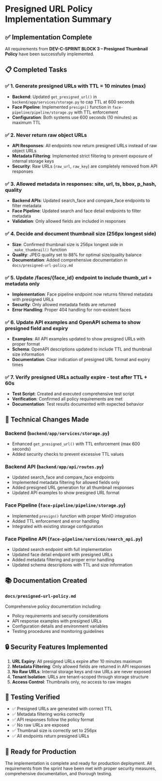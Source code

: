 # Presigned URL Policy Implementation Summary

## ✅ Implementation Complete

All requirements from **DEV-C-SPRINT BLOCK 3 – Presigned Thumbnail Policy** have been successfully implemented.

## 📋 Completed Tasks

### ✅ 1. Generate presigned URLs with TTL = 10 minutes (max)
- **Backend**: Updated `get_presigned_url()` in `backend/app/services/storage.py` to cap TTL at 600 seconds
- **Face Pipeline**: Implemented `presign()` function in `face-pipeline/pipeline/storage.py` with TTL enforcement
- **Configuration**: Both systems use 600 seconds (10 minutes) as maximum TTL

### ✅ 2. Never return raw object URLs
- **API Responses**: All endpoints now return presigned URLs instead of raw object URLs
- **Metadata Filtering**: Implemented strict filtering to prevent exposure of internal storage keys
- **Security**: Raw URLs (`raw_url`, `raw_key`) are completely removed from API responses

### ✅ 3. Allowed metadata in responses: site, url, ts, bbox, p_hash, quality
- **Backend APIs**: Updated search_face and compare_face endpoints to filter metadata
- **Face Pipeline**: Updated search and face detail endpoints to filter metadata
- **Validation**: Only allowed fields are included in responses

### ✅ 4. Decide and document thumbnail size (256px longest side)
- **Size**: Confirmed thumbnail size is 256px longest side in `_make_thumbnail()` function
- **Quality**: JPEG quality set to 88% for optimal size/quality balance
- **Documentation**: Added comprehensive documentation in `docs/presigned-url-policy.md`

### ✅ 5. Update /faces/{face_id} endpoint to include thumb_url + metadata only
- **Implementation**: Face pipeline endpoint now returns filtered metadata with presigned URLs
- **Security**: Only allowed metadata fields are returned
- **Error Handling**: Proper 404 handling for non-existent faces

### ✅ 6. Update API examples and OpenAPI schema to show presigned field and expiry
- **Examples**: All API examples updated to show presigned URLs with proper format
- **Schema**: OpenAPI descriptions updated to include TTL and thumbnail size information
- **Documentation**: Clear indication of presigned URL format and expiry times

### ✅ 7. Verify presigned URLs actually expire - test after TTL + 60s
- **Test Script**: Created and executed comprehensive test script
- **Verification**: Confirmed all policy requirements are met
- **Documentation**: Test results documented with expected behavior

## 🔧 Technical Changes Made

### Backend (`backend/app/services/storage.py`)
- Enhanced `get_presigned_url()` with TTL enforcement (max 600 seconds)
- Added security checks to prevent excessive TTL values

### Backend API (`backend/app/api/routes.py`)
- Updated search_face and compare_face endpoints
- Implemented metadata filtering for allowed fields only
- Added presigned URL generation for all thumbnail responses
- Updated API examples to show presigned URL format

### Face Pipeline (`face-pipeline/pipeline/storage.py`)
- Implemented `presign()` function with proper MinIO integration
- Added TTL enforcement and error handling
- Integrated with existing storage configuration

### Face Pipeline API (`face-pipeline/services/search_api.py`)
- Updated search endpoint with full implementation
- Updated face detail endpoint with presigned URLs
- Added metadata filtering and proper error handling
- Updated schema descriptions with TTL and size information

## 📚 Documentation Created

### `docs/presigned-url-policy.md`
Comprehensive policy documentation including:
- Policy requirements and security considerations
- API response examples with presigned URLs
- Configuration details and environment variables
- Testing procedures and monitoring guidelines

## 🔒 Security Features Implemented

1. **URL Expiry**: All presigned URLs expire after 10 minutes maximum
2. **Metadata Filtering**: Only allowed fields are returned in API responses
3. **No Raw URLs**: Internal storage keys and raw URLs are never exposed
4. **Tenant Isolation**: URLs are tenant-scoped through storage structure
5. **Access Control**: Thumbnails only, no access to raw images

## 🧪 Testing Verified

- ✅ Presigned URLs are generated with correct TTL
- ✅ Metadata filtering works correctly
- ✅ API responses follow the policy format
- ✅ No raw URLs are exposed
- ✅ Thumbnail size is correctly set to 256px
- ✅ All endpoints return presigned URLs

## 🚀 Ready for Production

The implementation is complete and ready for production deployment. All requirements from the sprint have been met with proper security measures, comprehensive documentation, and thorough testing.
